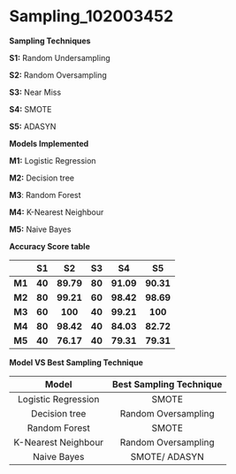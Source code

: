 # Sampling_102003452
**Sampling Techniques**

**S1:** Random Undersampling

**S2:** Random Oversampling

**S3:** Near Miss

**S4:** SMOTE

**S5:** ADASYN

**Models Implemented**

**M1:** Logistic Regression

**M2:** Decision tree

**M3**: Random Forest

**M4:** K-Nearest Neighbour

**M5:** Naive Bayes

**Accuracy Score table**

||**S1**|**S2**|**S3**|**S4**|**S5**|
| :-: | :-: | :-: | :-: | :-: | :-: |
|**M1**|**40**|**89.79**|**80**|**91.09**|**90.31**|
|**M2**|**80**|**99.21**|**60**|**98.42**|**98.69**|
|**M3**|**60**|**100**|**40**|**99.21**|**100**|
|**M4**|**80**|**98.42**|**40**|**84.03**|**82.72**|
|**M5**|**40**|**76.17**|**40**|**79.31**|**79.31**|

**Model VS Best Sampling Technique**

|**Model**|**Best Sampling Technique**|
| :-: | :-: |
|Logistic Regression|SMOTE|
|Decision tree|Random Oversampling|
|Random Forest|SMOTE|
|K-Nearest Neighbour|Random Oversampling|
|Naive Bayes|SMOTE/ ADASYN|


